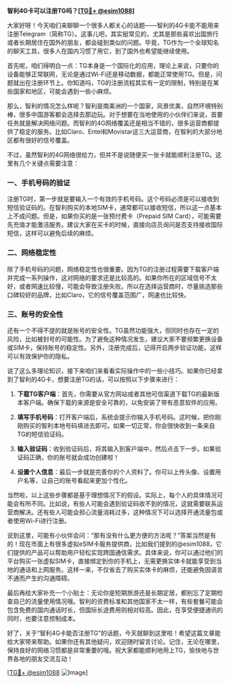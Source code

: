 **智利4G卡可以注册TG吗？[[TG💪+ @esim1088](https://t.me/s/esim1088)]**

大家好呀！今天咱们来聊聊一个很多人都关心的话题——智利的4G卡能不能用来注册Telegram（简称TG）。这事儿吧，其实挺常见的，尤其是那些喜欢出国旅行或者长期居住在国外的朋友，都会碰到类似的问题。毕竟，TG作为一个全球知名的聊天工具，很多人在国内习惯了用它，到了国外也希望能继续使用。

首先呢，咱们得明白一点：TG本身是一个国际化的应用，理论上来说，只要你的设备能够正常联网，无论是通过Wi-Fi还是移动数据，都能正常使用TG。但是，问题就出在注册环节上。你知道吗，TG的注册流程其实有一定的限制，特别是在某些国家和地区，可能会遇到一些小麻烦。

那么，智利的情况怎么样呢？智利是南美洲的一个国家，风景优美，自然环境特别棒，很多中国游客都会选择去那边玩。对于想要在当地使用的小伙伴们来说，首要任务就是解决网络问题。而智利的4G网络覆盖还是相当不错的，很多运营商都提供了稳定的服务。比如Claro、Entel和Movistar这三大运营商，在智利的大部分地区都有很好的信号覆盖。

不过，虽然智利的4G网络很给力，但并不是说随便买一张卡就能顺利注册TG。这里有几个关键点需要注意：

### 一、手机号码的验证

注册TG时，第一步就是要输入一个有效的手机号码。这个号码必须是可以接收到短信验证码的。在智利购买的本地SIM卡，通常都可以接收短信，所以这一点基本上不成问题。但是，如果你买的是一张预付费卡（Prepaid SIM Card），可能需要先充值才能激活服务。建议大家在买卡的时候，直接向店员询问是否支持接收国际短信，这样可以避免后续的麻烦。

### 二、网络稳定性

除了手机号码的问题，网络稳定性也很重要。因为TG的注册过程需要下载客户端并完成一系列操作，这对网络的要求还是比较高的。如果你所在的区域信号不太好，或者网速比较慢，可能会导致注册失败。所以在选择运营商时，尽量挑选那些口碑较好的品牌，比如Claro，它的信号覆盖范围广，网速也比较快。

### 三、账号的安全性

还有一个不得不提的就是账号的安全性。TG虽然功能强大，但同时也存在一定的风险，比如被封号的可能性。为了避免这种情况发生，建议大家不要频繁更换设备或SIM卡，保持账号的稳定性。另外，注册完成后，记得开启两步验证功能，这样可以有效保护你的隐私。

说了这么多理论知识，接下来咱们来看看实际操作中的一些小技巧。如果你已经拿到了智利的4G卡，想要注册TG的话，可以按照以下步骤来进行：

1. **下载TG客户端**：首先，你需要从官方网站或者其他可信渠道下载TG的最新版本客户端。确保下载的来源是安全可靠的，以免安装了带有恶意软件的应用。

2. **填写手机号码**：打开客户端后，系统会提示你输入手机号码。这时候，把你刚刚购买的智利本地号码填进去即可。如果一切正常，你会很快收到一条来自TG的短信验证码。

3. **输入验证码**：收到验证码后，将其输入到客户端中，然后点击下一步。如果验证码正确，你的账号就会成功创建啦！

4. **设置个人信息**：最后一步就是完善你的个人资料了。你可以上传头像、设置用户名等，让自己的账号看起来更加个性化。

当然啦，以上这些步骤都是基于理想情况下的假设。实际上，每个人的具体情况可能会有所不同。比如说，有些人可能会遇到验证码收不到的情况，这就需要联系运营商解决。还有些人可能会担心流量消耗过多，这种情况下可以选择开通流量包或者使用Wi-Fi进行注册。

说到这里，可能有小伙伴会问：“那有没有什么更方便的方法呢？”答案当然是有的！现在市面上有很多虚拟eSIM卡服务提供商，比如我们提到的@esim1088，它们提供的产品可以帮助用户轻松实现跨国通信需求。具体来说，你可以通过他们的平台购买一张虚拟SIM卡，直接绑定到你的手机上，无需更换实体卡就能享受到当地的通话和上网服务。这样一来，不仅省去了购买实体卡的麻烦，还能避免因语言不通而产生的沟通障碍。

最后再给大家补充一个小贴士：无论你是短期旅游还是长期定居，都别忘了定期检查自己的流量使用情况哦。智利的资费标准和其他国家不太一样，有些套餐可能会包含免费的国内通话时长，但国际长途费用则相对较高。因此，在享受便捷通讯的同时，也要注意控制成本。

好了，关于“智利4G卡能否注册TG”的话题，今天就聊到这里啦！希望这篇文章能给大家带来帮助。如果你还有其他疑问，欢迎随时留言讨论。记住，无论在哪里，保持良好的网络习惯都是非常重要的哦。祝大家都能顺利地用上TG，愉快地与世界各地的朋友交流互动！

[[TG💪+ @esim1088](https://t.me/s/esim1088) ![Image](https://i.postimg.cc/4NQfJmqS/Snipaste-2025-05-13-00-14-12.png)]